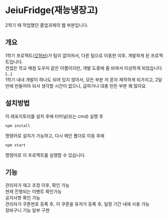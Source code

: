 # JeiuFridge(재능냉장고)
2학기 때 작업했던 졸업과제의 웹 부분입니다.


## 개요
1학기 프로젝트([깃허브](https://github.com/taja82/jeiu-gradu))가 팀이 없어져서, 다른 팀으로 이동한 이후, 개발하게 된 프로젝트입니다.  
컨셉은 학교 매점 도우미 같은 어플이지만, 개발 도중에 좀 바껴서 이상하게 되었습니다(...)  
1학기 내내 개발이 하나도 되어 있지 않아서, 모든 부분 저 혼자 제작하게 되가지고, 2달 만에 만들어야 되서 생각할 시간이 없으니, 급하거나 대충 만든 부분 꽤 많아요

## 설치방법
이 레포지토리를 설치 후에 터미널(또는 cmd) 실행 후

````
npm install
````
명령어로 설치가 가능하고, 다시 메인 폴더로 이동 후에
````
npm start
````
명령어로 이 프로젝트를 실행할 수 있습니다.


## 기능
관리자가 재고 조정 이후, 확인 가능  
현재 진행되는 이벤트 확인가능  
공지사항 확인 가능  
관리자가 쿠폰번호 등록 후, 이 쿠폰을 유저가 등록 후, 일정 기간 내에 사용 가능  
장바구니 기능 일부 구현  
